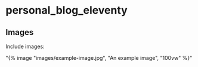 # personal_blog_eleventy

## Images

Include images:


"{% image "images/example-image.jpg", "An example image", "100vw" %}"


